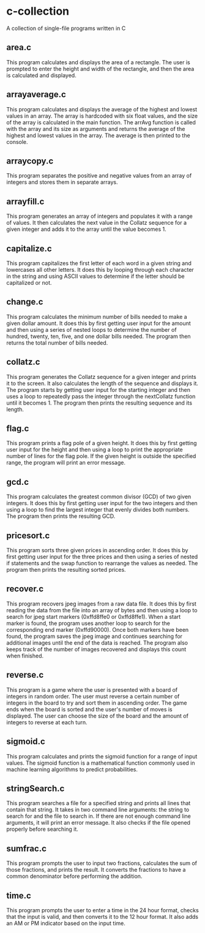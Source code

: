 # c-collection
A collection of single-file programs written in C

## area.c
This program calculates and displays the area of a rectangle. The user is prompted to enter the height and width of the rectangle, and then the area is calculated and displayed.

## arrayaverage.c
This program calculates and displays the average of the highest and lowest values in an array. The array is hardcoded with six float values, and the size of the array is calculated in the main function. The arrAvg function is called with the array and its size as arguments and returns the average of the highest and lowest values in the array. The average is then printed to the console.

## arraycopy.c
This program separates the positive and negative values from an array of integers and stores them in separate arrays.

## arrayfill.c
This program generates an array of integers and populates it with a range of values. It then calculates the next value in the Collatz sequence for a given integer and adds it to the array until the value becomes 1.

## capitalize.c
This program capitalizes the first letter of each word in a given string and lowercases all other letters. It does this by looping through each character in the string and using ASCII values to determine if the letter should be capitalized or not.

## change.c
This program calculates the minimum number of bills needed to make a given dollar amount. It does this by first getting user input for the amount and then using a series of nested loops to determine the number of hundred, twenty, ten, five, and one dollar bills needed. The program then returns the total number of bills needed.

## collatz.c
This program generates the Collatz sequence for a given integer and prints it to the screen. It also calculates the length of the sequence and displays it. The program starts by getting user input for the starting integer and then uses a loop to repeatedly pass the integer through the nextCollatz function until it becomes 1. The program then prints the resulting sequence and its length.

## flag.c
This program prints a flag pole of a given height. It does this by first getting user input for the height and then using a loop to print the appropriate number of lines for the flag pole. If the given height is outside the specified range, the program will print an error message.

## gcd.c
This program calculates the greatest common divisor (GCD) of two given integers. It does this by first getting user input for the two integers and then using a loop to find the largest integer that evenly divides both numbers. The program then prints the resulting GCD.

## pricesort.c
This program sorts three given prices in ascending order. It does this by first getting user input for the three prices and then using a series of nested if statements and the swap function to rearrange the values as needed. The program then prints the resulting sorted prices.

## recover.c
This program recovers jpeg images from a raw data file. It does this by first reading the data from the file into an array of bytes and then using a loop to search for jpeg start markers (0xffd8ffe0 or 0xffd8ffe1). When a start marker is found, the program uses another loop to search for the corresponding end marker (0xffd90000). Once both markers have been found, the program saves the jpeg image and continues searching for additional images until the end of the data is reached. The program also keeps track of the number of images recovered and displays this count when finished.

## reverse.c
This program is a game where the user is presented with a board of integers in random order. The user must reverse a certain number of integers in the board to try and sort them in ascending order. The game ends when the board is sorted and the user's number of moves is displayed. The user can choose the size of the board and the amount of integers to reverse at each turn.

## sigmoid.c
This program calculates and prints the sigmoid function for a range of input values. The sigmoid function is a mathematical function commonly used in machine learning algorithms to predict probabilities.

## stringSearch.c
This program searches a file for a specified string and prints all lines that contain that string. It takes in two command line arguments: the string to search for and the file to search in. If there are not enough command line arguments, it will print an error message. It also checks if the file opened properly before searching it.

## sumfrac.c
This program prompts the user to input two fractions, calculates the sum of those fractions, and prints the result. It converts the fractions to have a common denominator before performing the addition.

## time.c 
This program prompts the user to enter a time in the 24 hour format, checks that the input is valid, and then converts it to the 12 hour format. It also adds an AM or PM indicator based on the input time.
